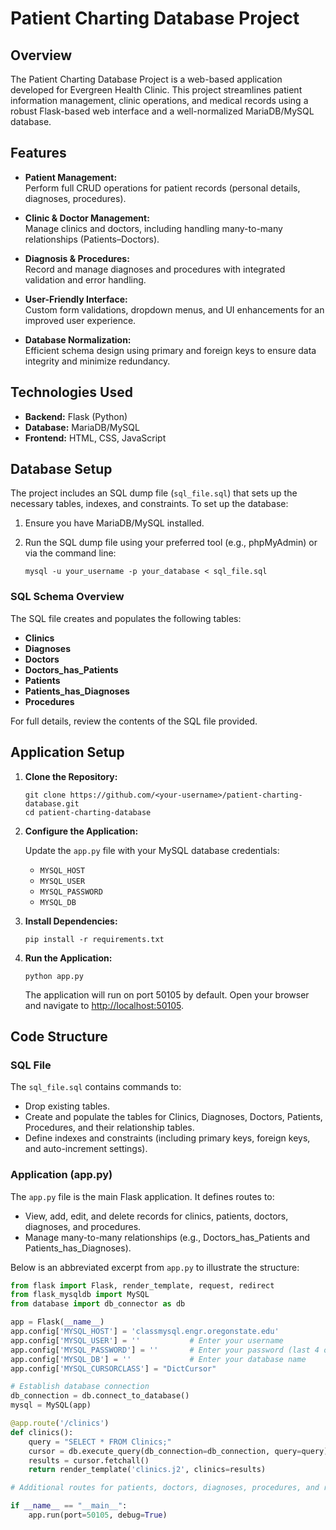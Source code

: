 # Patient Charting Database Project

## Overview

The Patient Charting Database Project is a web-based application developed for Evergreen Health Clinic. This project streamlines patient information management, clinic operations, and medical records using a robust Flask-based web interface and a well-normalized MariaDB/MySQL database.

## Features

- **Patient Management:**  
  Perform full CRUD operations for patient records (personal details, diagnoses, procedures).

- **Clinic & Doctor Management:**  
  Manage clinics and doctors, including handling many-to-many relationships (Patients–Doctors).

- **Diagnosis & Procedures:**  
  Record and manage diagnoses and procedures with integrated validation and error handling.

- **User-Friendly Interface:**  
  Custom form validations, dropdown menus, and UI enhancements for an improved user experience.

- **Database Normalization:**  
  Efficient schema design using primary and foreign keys to ensure data integrity and minimize redundancy.

## Technologies Used

- **Backend:** Flask (Python)
- **Database:** MariaDB/MySQL
- **Frontend:** HTML, CSS, JavaScript

## Database Setup

The project includes an SQL dump file (`sql_file.sql`) that sets up the necessary tables, indexes, and constraints. To set up the database:

1. Ensure you have MariaDB/MySQL installed.
2. Run the SQL dump file using your preferred tool (e.g., phpMyAdmin) or via the command line:
   
       mysql -u your_username -p your_database < sql_file.sql

### SQL Schema Overview

The SQL file creates and populates the following tables:
- **Clinics**
- **Diagnoses**
- **Doctors**
- **Doctors_has_Patients**
- **Patients**
- **Patients_has_Diagnoses**
- **Procedures**

For full details, review the contents of the SQL file provided.

## Application Setup

1. **Clone the Repository:**
   
       git clone https://github.com/<your-username>/patient-charting-database.git
       cd patient-charting-database

2. **Configure the Application:**

   Update the `app.py` file with your MySQL database credentials:
   - `MYSQL_HOST`
   - `MYSQL_USER`
   - `MYSQL_PASSWORD`
   - `MYSQL_DB`

3. **Install Dependencies:**
   
       pip install -r requirements.txt

4. **Run the Application:**
   
       python app.py

   The application will run on port 50105 by default. Open your browser and navigate to [http://localhost:50105](http://localhost:50105).

## Code Structure

### SQL File
The `sql_file.sql` contains commands to:
- Drop existing tables.
- Create and populate the tables for Clinics, Diagnoses, Doctors, Patients, Procedures, and their relationship tables.
- Define indexes and constraints (including primary keys, foreign keys, and auto-increment settings).

### Application (app.py)
The `app.py` file is the main Flask application. It defines routes to:
- View, add, edit, and delete records for clinics, patients, doctors, diagnoses, and procedures.
- Manage many-to-many relationships (e.g., Doctors_has_Patients and Patients_has_Diagnoses).

Below is an abbreviated excerpt from `app.py` to illustrate the structure:

~~~python
from flask import Flask, render_template, request, redirect
from flask_mysqldb import MySQL
from database import db_connector as db

app = Flask(__name__)
app.config['MYSQL_HOST'] = 'classmysql.engr.oregonstate.edu'
app.config['MYSQL_USER'] = ''           # Enter your username
app.config['MYSQL_PASSWORD'] = ''       # Enter your password (last 4 of ONID)
app.config['MYSQL_DB'] = ''             # Enter your database name
app.config['MYSQL_CURSORCLASS'] = "DictCursor"

# Establish database connection
db_connection = db.connect_to_database()
mysql = MySQL(app)

@app.route('/clinics')
def clinics():
    query = "SELECT * FROM Clinics;"
    cursor = db.execute_query(db_connection=db_connection, query=query)
    results = cursor.fetchall()
    return render_template('clinics.j2', clinics=results)

# Additional routes for patients, doctors, diagnoses, procedures, and relationships...

if __name__ == "__main__":
    app.run(port=50105, debug=True)
